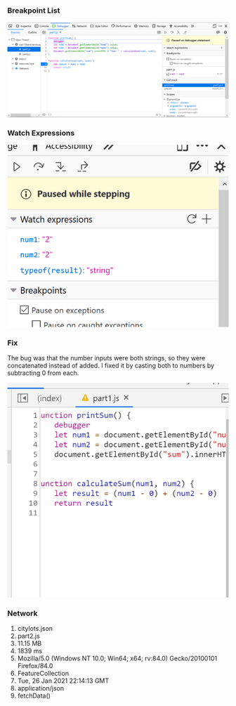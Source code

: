 
### Breakpoint List
![breakpoint list](https://github.com/tofjinew/wi21-cse110-lab4/blob/master/part3/Screenshot%202021-01-28%20203612.png)

### Watch Expressions
![watch expressions](https://github.com/tofjinew/wi21-cse110-lab4/blob/master/part3/Screenshot%202021-01-28%20203859.png)

### Fix
The bug was that the number inputs were both strings, so they were concatenated instead of added. I fixed it by casting both to numbers by subtracting 0 from each.

![fix](https://github.com/tofjinew/wi21-cse110-lab4/blob/master/part3/Screenshot%202021-01-28%20204925.png)

### Network
1. citylots.json
2. part2.js
3. 11.15 MB
4. 1839 ms
5. Mozilla/5.0 (Windows NT 10.0; Win64; x64; rv:84.0) Gecko/20100101 Firefox/84.0
6. FeatureCollection
7. Tue, 26 Jan 2021 22:14:13 GMT
8. application/json
9. fetchData()
